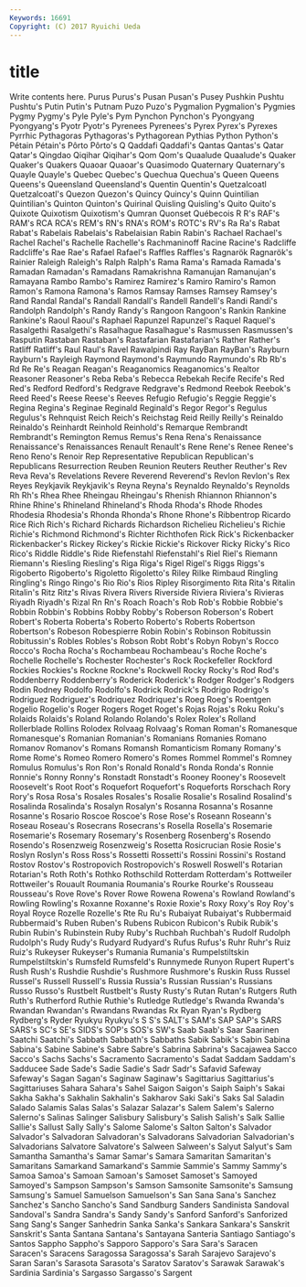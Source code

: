 ```yaml
---
Keywords: 16691 
Copyright: (C) 2017 Ryuichi Ueda
---
```


# title

Write contents here.
 Purus Purus's Pusan Pusan's Pusey Pushkin Pushtu
Pushtu's Putin Putin's Putnam Puzo Puzo's Pygmalion Pygmalion's Pygmies Pygmy
Pygmy's Pyle Pyle's Pym Pynchon Pynchon's Pyongyang Pyongyang's Pyotr Pyotr's
Pyrenees Pyrenees's Pyrex Pyrex's Pyrexes Pyrrhic Pythagoras Pythagoras's Pythagorean Pythias
Python Python's Pétain Pétain's Pôrto Pôrto's Q Qaddafi Qaddafi's Qantas
Qantas's Qatar Qatar's Qingdao Qiqihar Qiqihar's Qom Qom's Quaalude Quaalude's
Quaker Quaker's Quakers Quaoar Quaoar's Quasimodo Quaternary Quaternary's Quayle Quayle's
Quebec Quebec's Quechua Quechua's Queen Queens Queens's Queensland Queensland's Quentin
Quentin's Quetzalcoatl Quetzalcoatl's Quezon Quezon's Quincy Quincy's Quinn Quintilian Quintilian's
Quinton Quinton's Quirinal Quisling Quisling's Quito Quito's Quixote Quixotism Quixotism's
Qumran Quonset Québecois R R's RAF's RAM's RCA RCA's REM's
RN's RNA's ROM's ROTC's RV's Ra Ra's Rabat Rabat's Rabelais
Rabelais's Rabelaisian Rabin Rabin's Rachael Rachael's Rachel Rachel's Rachelle Rachelle's
Rachmaninoff Racine Racine's Radcliffe Radcliffe's Rae Rae's Rafael Rafael's Raffles
Raffles's Ragnarök Ragnarök's Rainier Raleigh Raleigh's Ralph Ralph's Rama Rama's
Ramada Ramada's Ramadan Ramadan's Ramadans Ramakrishna Ramanujan Ramanujan's Ramayana Rambo
Rambo's Ramirez Ramirez's Ramiro Ramiro's Ramon Ramon's Ramona Ramona's Ramos
Ramsay Ramses Ramsey Ramsey's Rand Randal Randal's Randall Randall's Randell
Randell's Randi Randi's Randolph Randolph's Randy Randy's Rangoon Rangoon's Rankin
Rankine Rankine's Raoul Raoul's Raphael Rapunzel Rapunzel's Raquel Raquel's Rasalgethi
Rasalgethi's Rasalhague Rasalhague's Rasmussen Rasmussen's Rasputin Rastaban Rastaban's Rastafarian Rastafarian's
Rather Rather's Ratliff Ratliff's Raul Raul's Ravel Rawalpindi Ray RayBan
RayBan's Rayburn Rayburn's Rayleigh Raymond Raymond's Raymundo Raymundo's Rb Rb's
Rd Re Re's Reagan Reagan's Reaganomics Reaganomics's Realtor Reasoner Reasoner's
Reba Reba's Rebecca Rebekah Recife Recife's Red Red's Redford Redford's
Redgrave Redgrave's Redmond Reebok Reebok's Reed Reed's Reese Reese's Reeves
Refugio Refugio's Reggie Reggie's Regina Regina's Reginae Reginald Reginald's Regor
Regor's Regulus Regulus's Rehnquist Reich Reich's Reichstag Reid Reilly Reilly's
Reinaldo Reinaldo's Reinhardt Reinhold Reinhold's Remarque Rembrandt Rembrandt's Remington Remus
Remus's Rena Rena's Renaissance Renaissance's Renaissances Renault Renault's Rene Rene's
Renee Renee's Reno Reno's Renoir Rep Representative Republican Republican's Republicans
Resurrection Reuben Reunion Reuters Reuther Reuther's Rev Reva Reva's Revelations
Revere Reverend Reverend's Revlon Revlon's Rex Reyes Reykjavik Reykjavik's Reyna
Reyna's Reynaldo Reynaldo's Reynolds Rh Rh's Rhea Rhee Rheingau Rheingau's
Rhenish Rhiannon Rhiannon's Rhine Rhine's Rhineland Rhineland's Rhoda Rhoda's Rhode
Rhodes Rhodesia Rhodesia's Rhonda Rhonda's Rhone Rhone's Ribbentrop Ricardo Rice
Rich Rich's Richard Richards Richardson Richelieu Richelieu's Richie Richie's Richmond
Richmond's Richter Richthofen Rick Rick's Rickenbacker Rickenbacker's Rickey Rickey's Rickie
Rickie's Rickover Ricky Ricky's Rico Rico's Riddle Riddle's Ride Riefenstahl
Riefenstahl's Riel Riel's Riemann Riemann's Riesling Riesling's Riga Riga's Rigel
Rigel's Riggs Riggs's Rigoberto Rigoberto's Rigoletto Rigoletto's Riley Rilke Rimbaud
Ringling Ringling's Ringo Ringo's Rio Rio's Rios Ripley Risorgimento Rita
Rita's Ritalin Ritalin's Ritz Ritz's Rivas Rivera Rivers Riverside Riviera
Riviera's Rivieras Riyadh Riyadh's Rizal Rn Rn's Roach Roach's Rob
Rob's Robbie Robbie's Robbin Robbin's Robbins Robby Robby's Roberson Roberson's
Robert Robert's Roberta Roberta's Roberto Roberto's Roberts Robertson Robertson's Robeson
Robespierre Robin Robin's Robinson Robitussin Robitussin's Robles Robles's Robson Robt
Robt's Robyn Robyn's Rocco Rocco's Rocha Rocha's Rochambeau Rochambeau's Roche
Roche's Rochelle Rochelle's Rochester Rochester's Rock Rockefeller Rockford Rockies Rockies's
Rockne Rockne's Rockwell Rocky Rocky's Rod Rod's Roddenberry Roddenberry's Roderick
Roderick's Rodger Rodger's Rodgers Rodin Rodney Rodolfo Rodolfo's Rodrick Rodrick's
Rodrigo Rodrigo's Rodriguez Rodriguez's Rodriquez Rodriquez's Roeg Roeg's Roentgen Rogelio
Rogelio's Roger Rogers Roget Roget's Rojas Rojas's Roku Roku's Rolaids
Rolaids's Roland Rolando Rolando's Rolex Rolex's Rolland Rollerblade Rollins Rolodex
Rolvaag Rolvaag's Roman Roman's Romanesque Romanesque's Romanian Romanian's Romanians Romanies
Romano Romanov Romanov's Romans Romansh Romanticism Romany Romany's Rome Rome's
Romeo Romero Romero's Romes Rommel Rommel's Romney Romulus Romulus's Ron
Ron's Ronald Ronald's Ronda Ronda's Ronnie Ronnie's Ronny Ronny's Ronstadt
Ronstadt's Rooney Rooney's Roosevelt Roosevelt's Root Root's Roquefort Roquefort's Roqueforts
Rorschach Rory Rory's Rosa Rosa's Rosales Rosales's Rosalie Rosalie's Rosalind
Rosalind's Rosalinda Rosalinda's Rosalyn Rosalyn's Rosanna Rosanna's Rosanne Rosanne's Rosario
Roscoe Roscoe's Rose Rose's Roseann Roseann's Roseau Roseau's Rosecrans Rosecrans's
Rosella Rosella's Rosemarie Rosemarie's Rosemary Rosemary's Rosenberg Rosenberg's Rosendo Rosendo's
Rosenzweig Rosenzweig's Rosetta Rosicrucian Rosie Rosie's Roslyn Roslyn's Ross Ross's
Rossetti Rossetti's Rossini Rossini's Rostand Rostov Rostov's Rostropovich Rostropovich's Roswell
Roswell's Rotarian Rotarian's Roth Roth's Rothko Rothschild Rotterdam Rotterdam's Rottweiler
Rottweiler's Rouault Roumania Roumania's Rourke Rourke's Rousseau Rousseau's Rove Rove's
Rover Rowe Rowena Rowena's Rowland Rowland's Rowling Rowling's Roxanne Roxanne's
Roxie Roxie's Roxy Roxy's Roy Roy's Royal Royce Rozelle Rozelle's
Rte Ru Ru's Rubaiyat Rubaiyat's Rubbermaid Rubbermaid's Ruben Ruben's Rubens
Rubicon Rubicon's Rubik Rubik's Rubin Rubin's Rubinstein Ruby Ruby's Ruchbah
Ruchbah's Rudolf Rudolph Rudolph's Rudy Rudy's Rudyard Rudyard's Rufus Rufus's
Ruhr Ruhr's Ruiz Ruiz's Rukeyser Rukeyser's Rumania Rumania's Rumpelstiltskin Rumpelstiltskin's
Rumsfeld Rumsfeld's Runnymede Runyon Rupert Rupert's Rush Rush's Rushdie Rushdie's
Rushmore Rushmore's Ruskin Russ Russel Russel's Russell Russell's Russia Russia's
Russian Russian's Russians Russo Russo's Rustbelt Rustbelt's Rusty Rusty's Rutan
Rutan's Rutgers Ruth Ruth's Rutherford Ruthie Ruthie's Rutledge Rutledge's Rwanda
Rwanda's Rwandan Rwandan's Rwandans Rwandas Rx Ryan Ryan's Rydberg Rydberg's
Ryder Ryukyu Ryukyu's S S's SALT's SAM's SAP SAP's SARS
SARS's SC's SE's SIDS's SOP's SOS's SW's Saab Saab's Saar
Saarinen Saatchi Saatchi's Sabbath Sabbath's Sabbaths Sabik Sabik's Sabin Sabina
Sabina's Sabine Sabine's Sabre Sabre's Sabrina Sabrina's Sacajawea Sacco Sacco's
Sachs Sachs's Sacramento Sacramento's Sadat Saddam Saddam's Sadducee Sade Sade's
Sadie Sadie's Sadr Sadr's Safavid Safeway Safeway's Sagan Sagan's Saginaw
Saginaw's Sagittarius Sagittarius's Sagittariuses Sahara Sahara's Sahel Saigon Saigon's Saiph
Saiph's Sakai Sakha Sakha's Sakhalin Sakhalin's Sakharov Saki Saki's Saks
Sal Saladin Salado Salamis Salas Salas's Salazar Salazar's Salem Salem's
Salerno Salerno's Salinas Salinger Salisbury Salisbury's Salish Salish's Salk Sallie
Sallie's Sallust Sally Sally's Salome Salome's Salton Salton's Salvador Salvador's
Salvadoran Salvadoran's Salvadorans Salvadorian Salvadorian's Salvadorians Salvatore Salvatore's Salween Salween's
Salyut Salyut's Sam Samantha Samantha's Samar Samar's Samara Samaritan Samaritan's
Samaritans Samarkand Samarkand's Sammie Sammie's Sammy Sammy's Samoa Samoa's Samoan
Samoan's Samoset Samoset's Samoyed Samoyed's Sampson Sampson's Samson Samsonite Samsonite's
Samsung Samsung's Samuel Samuelson Samuelson's San Sana Sana's Sanchez Sanchez's
Sancho Sancho's Sand Sandburg Sanders Sandinista Sandoval Sandoval's Sandra Sandra's
Sandy Sandy's Sanford Sanford's Sanforized Sang Sang's Sanger Sanhedrin Sanka
Sanka's Sankara Sankara's Sanskrit Sanskrit's Santa Santana Santana's Santayana Santeria
Santiago Santiago's Santos Sappho Sappho's Sapporo Sapporo's Sara Sara's Saracen
Saracen's Saracens Saragossa Saragossa's Sarah Sarajevo Sarajevo's Saran Saran's Sarasota
Sarasota's Saratov Saratov's Sarawak Sarawak's Sardinia Sardinia's Sargasso Sargasso's Sargent
